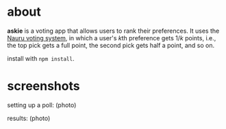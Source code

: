 # about

**askie** is a voting app that allows users to rank their preferences. It uses the [Nauru voting system](https://en.wikipedia.org/wiki/Borda_count#Dowdall_system_(Nauru)), in which a user's *k*th preference gets 1/*k* points, i.e., the top pick gets a full point, the second pick gets half a point, and so on.

install with `npm install`.

# screenshots

setting up a poll:
(photo)

results:
(photo)
